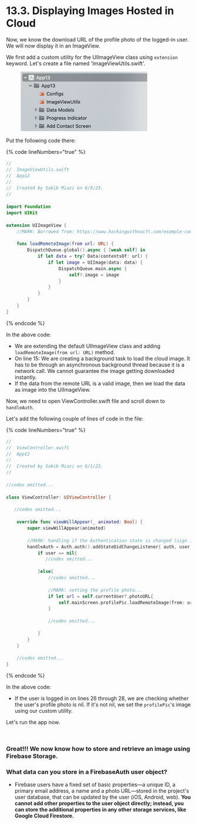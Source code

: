 # 13.3. Displaying Images Hosted in Cloud

Now, we know the download URL of the profile photo of the logged-in user. We will now display it in an ImageView.

We first add a custom utility for the UIImageView class using `extension` keyword. Let's create a file named 'ImageViewUtils.swift'.

<figure><img src="../.gitbook/assets/Screenshot 2023-06-05 at 6.52.34 PM (1).png" alt="" width="345"><figcaption></figcaption></figure>

Put the following code there:

{% code lineNumbers="true" %}
```swift
//
//  ImageViewUtils.swift
//  App12
//
//  Created by Sakib Miazi on 6/5/23.
//

import Foundation
import UIKit

extension UIImageView {
    //MARK: Borrowed from: https://www.hackingwithswift.com/example-code/uikit/how-to-load-a-remote-image-url-into-uiimageview
    
    func loadRemoteImage(from url: URL) {
        DispatchQueue.global().async { [weak self] in
            if let data = try? Data(contentsOf: url) {
                if let image = UIImage(data: data) {
                    DispatchQueue.main.async {
                        self?.image = image
                    }
                }
            }
        }
    }
}
```
{% endcode %}

In the above code:

* We are extending the default UIImageView class and adding `loadRemoteImage(from url: URL)` method.
* On line 15: We are creating a background task to load the cloud image. It has to be through an asynchronous background thread because it is a network call. We cannot guarantee the image getting downloaded instantly.
* If the data from the remote URL is a valid image, then we load the data as image into the UIImageView.

Now, we need to open ViewController.swift file and scroll down to `handleAuth`.

Let's add the following couple of lines of code in the file:

{% code lineNumbers="true" %}
```swift
//
//  ViewController.swift
//  App12
//
//  Created by Sakib Miazi on 6/1/23.
//

//codes omitted...

class ViewController: UIViewController {

   //codes omitted...
    
    override func viewWillAppear(_ animated: Bool) {
        super.viewWillAppear(animated)
        
        //MARK: handling if the Authentication state is changed (sign in, sign out, register)...
        handleAuth = Auth.auth().addStateDidChangeListener{ auth, user in
            if user == nil{
               //codes omitted...
                
            }else{
                //codes omitted...
                
                //MARK: setting the profile photo...
                if let url = self.currentUser?.photoURL{
                    self.mainScreen.profilePic.loadRemoteImage(from: url)
                }
                
                //codes omitted...
                
            }
        }
    }
    
    //codes omitted...
}


```
{% endcode %}

In the above code:

* If the user is logged in on lines 26 through 28, we are checking whether the user's profile photo is nil. If it's not nil, we set the `profilePic`'s image using our custom utility.

Let's run the app now.

<figure><img src="../.gitbook/assets/13.seven (1).gif" alt=""><figcaption></figcaption></figure>

### Great!!! We now know how to store and retrieve an image using Firebase Storage.

### What data can you store in a FirebaseAuth user object?

* Firebase users have a fixed set of basic properties—a unique ID, a primary email address, a name and a photo URL—stored in the project's user database, that can be updated by the user (iOS, Android, web). **You cannot add other properties to the user object directly; instead, you can store the additional properties in any other storage services, like Google Cloud Firestore.**
